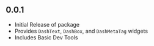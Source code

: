 ## 0.0.1

* Initial Release of package
* Provides `DashText`, `DashBox`, and `DashMetaTag` widgets
* Includes Basic Dev Tools
